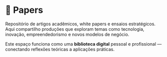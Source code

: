 # 📄 Papers

Repositório de artigos acadêmicos, white papers e ensaios estratégicos.  
Aqui compartilho produções que exploram temas como tecnologia, inovação, empreendedorismo e novos modelos de negócio.  

Este espaço funciona como uma **biblioteca digital** pessoal e profissional — conectando reflexões teóricas a aplicações práticas.
